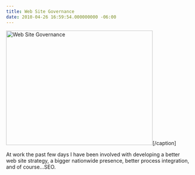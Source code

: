 ```yaml
---
title: Web Site Governance
date: 2010-04-26 16:59:54.000000000 -06:00
---
```

<a href="/images/old/web_counter_stats.jpg"><img title="Web Site Governance" src="/images/old/web_counter_stats.jpg" alt="Web Site Governance" width="400" height="313" /></a>[/caption]

At work the past few days I have been involved with developing a better web site strategy, a bigger nationwide presence, better process integration, and of course...SEO.
